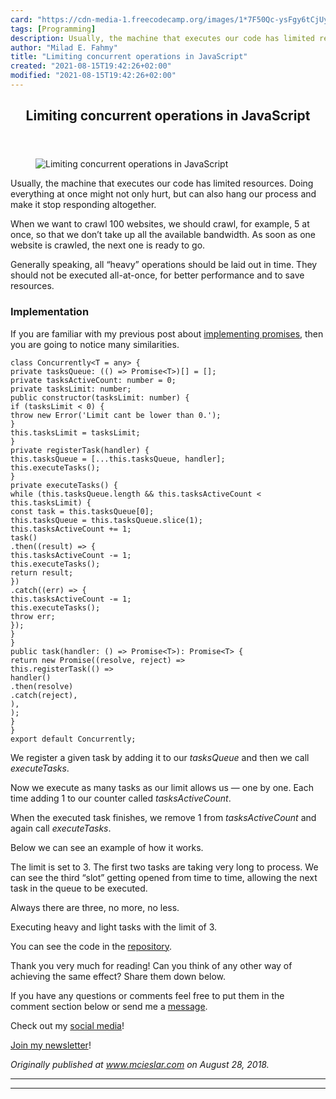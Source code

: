 ```yaml
---
card: "https://cdn-media-1.freecodecamp.org/images/1*7F50Qc-ysFgy6tCjUyruTA.jpeg"
tags: [Programming]
description: Usually, the machine that executes our code has limited resou
author: "Milad E. Fahmy"
title: "Limiting concurrent operations in JavaScript"
created: "2021-08-15T19:42:26+02:00"
modified: "2021-08-15T19:42:26+02:00"
---
```

<div class="site-wrapper">
<main id="site-main" class="site-main outer">
<div class="inner">
<article class="post-full post tag-programming tag-concurrency tag-javascript tag-tech tag-productivity ">
<header class="post-full-header">
<h1 class="post-full-title">Limiting concurrent operations in JavaScript</h1>
</header>
<figure class="post-full-image">
<picture>
<source media="(max-width: 700px)" sizes="1px" srcset="data:image/gif;base64,R0lGODlhAQABAIAAAAAAAP///yH5BAEAAAAALAAAAAABAAEAAAIBRAA7 1w">
<source media="(min-width: 701px)" sizes="(max-width: 800px) 400px,
(max-width: 1170px) 700px,
1400px" srcset="https://cdn-media-1.freecodecamp.org/images/1*7F50Qc-ysFgy6tCjUyruTA.jpeg 300w,
https://cdn-media-1.freecodecamp.org/images/1*7F50Qc-ysFgy6tCjUyruTA.jpeg 600w,
https://cdn-media-1.freecodecamp.org/images/1*7F50Qc-ysFgy6tCjUyruTA.jpeg 1000w,
https://cdn-media-1.freecodecamp.org/images/1*7F50Qc-ysFgy6tCjUyruTA.jpeg 2000w">
<img onerror="this.style.display='none'" src="https://cdn-media-1.freecodecamp.org/images/1*7F50Qc-ysFgy6tCjUyruTA.jpeg" alt="Limiting concurrent operations in JavaScript">
</picture>
</figure>
<section class="post-full-content">
<div class="post-content">
<p>Usually, the machine that executes our code has limited resources. Doing everything at once might not only hurt, but can also hang our process and make it stop responding altogether.</p>
<p>When we want to crawl 100 websites, we should crawl, for example, 5 at once, so that we don’t take up all the available bandwidth. As soon as one website is crawled, the next one is ready to go.</p>
<p>Generally speaking, all “heavy” operations should be laid out in time. They should not be executed all-at-once, for better performance and to save resources.</p>
<h3 id="implementation">Implementation</h3>
<p>If you are familiar with my previous post about <a href="https://medium.freecodecamp.org/how-to-implement-promises-in-javascript-1ce2680a7f51" rel="noopener">implementing promises</a>, then you are going to notice many similarities.</p><pre><code class="language-typescript">class Concurrently&lt;T = any&gt; {
private tasksQueue: (() =&gt; Promise&lt;T&gt;)[] = [];
private tasksActiveCount: number = 0;
private tasksLimit: number;
public constructor(tasksLimit: number) {
if (tasksLimit &lt; 0) {
throw new Error('Limit cant be lower than 0.');
}
this.tasksLimit = tasksLimit;
}
private registerTask(handler) {
this.tasksQueue = [...this.tasksQueue, handler];
this.executeTasks();
}
private executeTasks() {
while (this.tasksQueue.length &amp;&amp; this.tasksActiveCount &lt; this.tasksLimit) {
const task = this.tasksQueue[0];
this.tasksQueue = this.tasksQueue.slice(1);
this.tasksActiveCount += 1;
task()
.then((result) =&gt; {
this.tasksActiveCount -= 1;
this.executeTasks();
return result;
})
.catch((err) =&gt; {
this.tasksActiveCount -= 1;
this.executeTasks();
throw err;
});
}
}
public task(handler: () =&gt; Promise&lt;T&gt;): Promise&lt;T&gt; {
return new Promise((resolve, reject) =&gt;
this.registerTask(() =&gt;
handler()
.then(resolve)
.catch(reject),
),
);
}
}
export default Concurrently;</code></pre>
<p>We register a given task by adding it to our <em>tasksQueue</em> and then we call <em>executeTasks</em>.</p>
<p>Now we execute as many tasks as our limit allows us — one by one. Each time adding 1 to our counter called <em>tasksActiveCount</em>.</p>
<p>When the executed task finishes, we remove 1 from <em>tasksActiveCount</em> and again call <em>executeTasks</em>.</p>
<p>Below we can see an example of how it works.</p>
<p>The limit is set to 3. The first two tasks are taking very long to process. We can see the third “slot” getting opened from time to time, allowing the next task in the queue to be executed.</p>
<p>Always there are three, no more, no less.</p>
<figcaption>Executing heavy and light tasks with the limit of 3.</figcaption>
</figure>
<p>You can see the code in the <a href="https://github.com/maciejcieslar/concurrently" rel="noopener">repository</a>.</p>
<p>Thank you very much for reading! Can you think of any other way of achieving the same effect? Share them down below.</p>
<p>If you have any questions or comments feel free to put them in the comment section below or send me a <a href="https://www.mcieslar.com/contact" rel="noopener">message</a>.</p>
<p>Check out my <a href="https://www.maciejcieslar.com/about/" rel="noopener">social media</a>!</p>
<p><a href="http://eepurl.com/dAKhxb" rel="noopener">Join my newsletter</a>!</p>
<p><em>Originally published at <a href="https://www.mcieslar.com/limiting-concurrent-operations-in-javascript" rel="noopener">www.mcieslar.com</a> on August 28, 2018.</em></p>
</div>
<hr>
<hr>
</section>
</article>
</div>
</main>
</div>
<!-- Google Tag Manager (noscript) -->
<!-- End Google Tag Manager (noscript) -->
